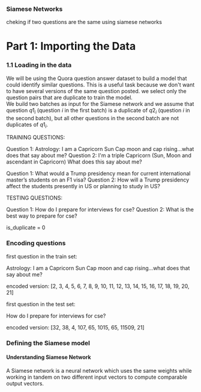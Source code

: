 ### Siamese Networks
cheking if two questions are the same using siamese networks

# Part 1: Importing the Data
<a name='1.1'></a>
### 1.1 Loading in the data

We will be using the Quora question answer dataset to build a model that could identify similar questions. This is a useful task because we don't want to have several versions of the same question posted.
we select only the question pairs that are duplicate to train the model. <br>
We build two batches as input for the Siamese network and we assume that question $q1_i$ (question $i$ in the first batch) is a duplicate of $q2_i$ (question $i$ in the second batch), but all other questions in the second batch are not duplicates of $q1_i$. 

TRAINING QUESTIONS:

Question 1:  Astrology: I am a Capricorn Sun Cap moon and cap rising...what does that say about me?
Question 2:  I'm a triple Capricorn (Sun, Moon and ascendant in Capricorn) What does this say about me? 

Question 1:  What would a Trump presidency mean for current international master’s students on an F1 visa?
Question 2:  How will a Trump presidency affect the students presently in US or planning to study in US? 

TESTING QUESTIONS:

Question 1:  How do I prepare for interviews for cse?
Question 2:  What is the best way to prepare for cse? 

is_duplicate = 0 

### Encoding questions

first question in the train set:

Astrology: I am a Capricorn Sun Cap moon and cap rising...what does that say about me? 

encoded version:
[2, 3, 4, 5, 6, 7, 8, 9, 10, 11, 12, 13, 14, 15, 16, 17, 18, 19, 20, 21] 

first question in the test set:

How do I prepare for interviews for cse? 

encoded version:
[32, 38, 4, 107, 65, 1015, 65, 11509, 21] 

###  Defining the Siamese model

#### Understanding Siamese Network

A Siamese network is a neural network which uses the same weights while working in tandem on two different input vectors to compute comparable output vectors.
 
